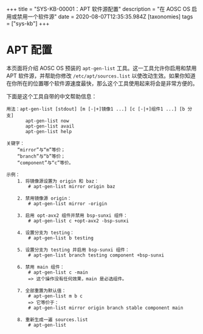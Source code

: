 +++
title = "SYS-KB-00001：APT 软件源配置"
description = "在 AOSC OS 启用或禁用一个软件源"
date = 2020-08-07T12:35:35.984Z
[taxonomies]
tags = ["sys-kb"]
+++

# APT 配置

本页面将介绍 AOSC OS 预装的 `apt-gen-list` 工具。这一工具允许你启用和禁用 APT 软件源，并帮助你修改 `/etc/apt/sources.list` 以使改动生效。如果你知道在你所在的位置哪个软件源速度最快，那么这个工具使用起来将会是非常方便的。

下面是这个工具自带的中文帮助信息：

``` plain
用法：apt-gen-list [stdout] [m [-|+]镜像1 ...] [c [-|+]组件1 ...] [b 分支]
       apt-gen-list now
       apt-gen-list avail
       apt-gen-list help

关键字：
    “mirror”与“m”等价；
    “branch”与“b”等价；
    “component”与“c”等价。

示例：
    1. 将镜像源设置为 origin 和 baz：
        # apt-gen-list mirror origin baz

    2. 禁用镜像源 origin：
        # apt-gen-list mirror -origin

    3. 启用 opt-avx2 组件并禁用 bsp-sunxi 组件：
        # apt-gen-list c +opt-avx2 -bsp-sunxi

    4. 设置分支为 testing：
        # apt-gen-list b testing

    5. 设置分支为 testing 并启用 bsp-sunxi 组件：
        # apt-gen-list branch testing component +bsp-sunxi

    6. 禁用 main 组件：
        # apt-gen-list c -main
        => 这个操作没有任何效果，main 是必选组件。

    7. 全部重置为默认值：
        # apt-gen-list m b c
        => 它等价于：
        # apt-gen-list mirror origin branch stable component main

    8. 重新生成一遍 sources.list
        # apt-gen-list

```

